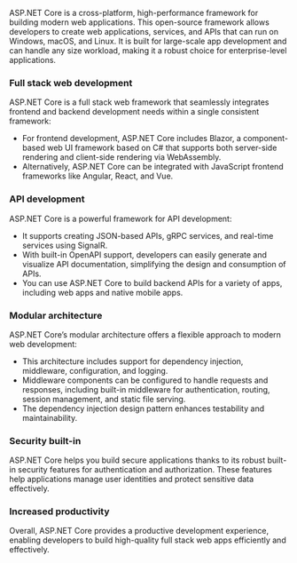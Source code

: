 ASP.NET Core is a cross-platform, high-performance framework for building modern web applications. This open-source framework allows developers to create web applications, services, and APIs that can run on Windows, macOS, and Linux. It is built for large-scale app development and can handle any size workload, making it a robust choice for enterprise-level applications.

### Full stack web development

ASP.NET Core is a full stack web framework that seamlessly integrates frontend and backend development needs within a single consistent framework: 

- For frontend development, ASP.NET Core includes Blazor, a component-based web UI framework based on C# that supports both server-side rendering and client-side rendering via WebAssembly. 
- Alternatively, ASP.NET Core can be integrated with JavaScript frontend frameworks like Angular, React, and Vue.

### API development

ASP.NET Core is a powerful framework for API development: 

- It supports creating JSON-based APIs, gRPC services, and real-time services using SignalR. 
- With built-in OpenAPI support, developers can easily generate and visualize API documentation, simplifying the design and consumption of APIs. 
- You can use ASP.NET Core to build backend APIs for a variety of apps, including web apps and native mobile apps.

### Modular architecture

ASP.NET Core’s modular architecture offers a flexible approach to modern web development: 

- This architecture includes support for dependency injection, middleware, configuration, and logging.
- Middleware components can be configured to handle requests and responses, including built-in middleware for authentication, routing, session management, and static file serving. 
- The dependency injection design pattern enhances testability and maintainability.

### Security built-in

ASP.NET Core helps you build secure applications thanks to its robust built-in security features for authentication and authorization. These features help applications manage user identities and protect sensitive data effectively.

### Increased productivity

Overall, ASP.NET Core provides a productive development experience, enabling developers to build high-quality full stack web apps efficiently and effectively.
